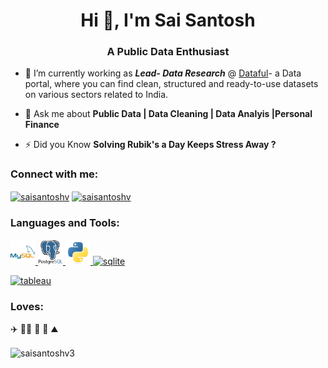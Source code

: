 
<h1 align="center">Hi 👋, I'm Sai Santosh</h1>
<h3 align="center">A Public Data Enthusiast</h3>

- 🔭 I’m currently working as **_Lead- Data Research_** @ [Dataful](https://dataful.in/)- a Data portal, where you can find clean, structured and ready-to-use datasets on various sectors related to India.

- 💬 Ask me about **Public Data | Data Cleaning | Data Analyis |Personal Finance**

- ⚡ Did you Know **Solving Rubik's a Day Keeps Stress Away ?**

<h3 align="left">Connect with me:</h3>
<p align="left">
<a href="https://twitter.com/saisantoshv" target="blank"><img align="center" src="https://raw.githubusercontent.com/rahuldkjain/github-profile-readme-generator/master/src/images/icons/Social/twitter.svg" alt="saisantoshv" height="30" width="40" /></a>
<a href="https://linkedin.com/in/saisantoshv" target="blank"><img align="center" src="https://raw.githubusercontent.com/rahuldkjain/github-profile-readme-generator/master/src/images/icons/Social/linked-in-alt.svg" alt="saisantoshv" height="30" width="40" /></a>
</p>

<h3 align="left">Languages and Tools:</h3>
<p align="left"> <a href="https://www.mysql.com/" target="_blank" rel="noreferrer"> <img src="https://raw.githubusercontent.com/devicons/devicon/master/icons/mysql/mysql-original-wordmark.svg" alt="mysql" width="40" height="40"/> </a> <a href="https://www.postgresql.org" target="_blank" rel="noreferrer"> <img src="https://raw.githubusercontent.com/devicons/devicon/master/icons/postgresql/postgresql-original-wordmark.svg" alt="postgresql" width="40" height="40"/> </a> <a href="https://www.python.org" target="_blank" rel="noreferrer"> <img src="https://raw.githubusercontent.com/devicons/devicon/master/icons/python/python-original.svg" alt="python" width="40" height="40"/> </a> <a href="https://www.sqlite.org/" target="_blank" rel="noreferrer"> <img src="https://www.vectorlogo.zone/logos/sqlite/sqlite-icon.svg" alt="sqlite" width="40" height="40"/> </a> </p>

[<img src='https://www.tableau.com/sites/default/files/2022-04/TableauLogo_RGB.png' alt='tableau' height='40'>](https://public.tableau.com/app/profile/saisantoshv/vizzes)  


<h3 align="left">Loves:</h3>

✈️ 👨‍🍳 🎼 🌊 ⛰️ 

<p><img align="center" src="https://github-readme-stats.vercel.app/api/top-langs?username=saisantoshv3&show_icons=true&locale=en&layout=compact" alt="saisantoshv3" /></p>

